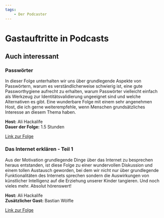 ```yaml
---
tags:
    - Der Podcaster
---
```


# Gastauftritte in Podcasts

## Auch interessant

### Passwörter

In dieser Folge unterhalten wir uns über grundlegende Aspekte von Passwörtern, warum es verständlicherweise schwierig ist, eine gute Passworthygiene aufrecht zu erhalten, warum Passwörter vielleicht einfach als Werkzeug zur Identitätsvalidierung ungeeignet sind und welche Alternativen es gibt. Eine wunderbare Folge mit einem sehr angenehmen Host, die ich gerne weiterempfehle, wenn Menschen grundsätzliches Interesse an diesem Thema haben.

**Host:** Ali Hackalife  
**Dauer der Folge:** 1.5 Stunden

[Link zur Folge](https://auch-interessant.de/2024/12/20/passworter-mit-flowinho/)

### Das Internet erklären - Teil 1

Aus der Motivation grundlegende Dinge über das Internet zu besprechen heraus entstanden, ist diese Folge zu einer wundervollen Diskussion und einem tollen Austausch geworden, bei dem wir nicht nur über grundlegende Funktionalitäten des Internets sprechen sondern die Auswirkungen von künstlicher Intelligenz auf die Erziehung unserer Kinder tangieren. Und noch vieles mehr. Absolut hörenswert!

**Host:** Ali Hackalife  
**Zusätzlicher Gast:** Bastian Wölfle

[Link zur Folge](https://auch-interessant.de/2024/09/20/internet-erklaren-teil-1/)